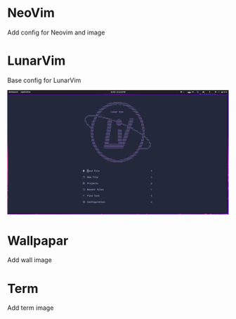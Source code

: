 # NeoVim

Add config for Neovim and image

# LunarVim

Base config for LunarVim

![[Lvim config]](https://github.com/francosalvucci14/my_dots/blob/main/.assets/Lvim.png)

# Wallpapar

Add wall image

# Term

Add term image
